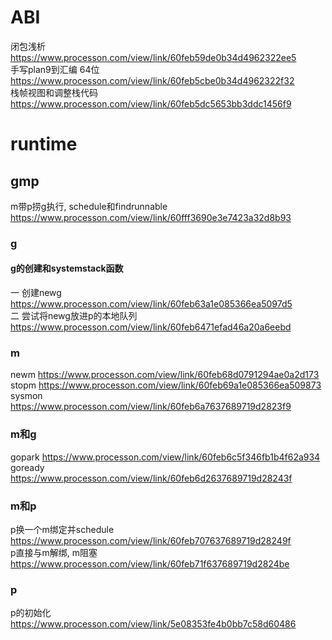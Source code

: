 # ABI

闭包浅析 https://www.processon.com/view/link/60feb59de0b34d4962322ee5  
手写plan9到汇编 64位 https://www.processon.com/view/link/60feb5cbe0b34d4962322f32  
栈帧视图和调整栈代码 https://www.processon.com/view/link/60feb5dc5653bb3ddc1456f9  

# runtime
## gmp
m带p捞g执行, schedule和findrunnable https://www.processon.com/view/link/60fff3690e3e7423a32d8b93  
### g
#### g的创建和systemstack函数
一 创建newg https://www.processon.com/view/link/60feb63a1e085366ea5097d5  
二 尝试将newg放进p的本地队列 https://www.processon.com/view/link/60feb6471efad46a20a6eebd  

### m
newm https://www.processon.com/view/link/60feb68d0791294ae0a2d173  
stopm https://www.processon.com/view/link/60feb69a1e085366ea509873  
sysmon https://www.processon.com/view/link/60feb6a7637689719d2823f9  

### m和g
gopark https://www.processon.com/view/link/60feb6c5f346fb1b4f62a934  
goready https://www.processon.com/view/link/60feb6d2637689719d28243f  

### m和p
p换一个m绑定并schedule https://www.processon.com/view/link/60feb707637689719d28249f  
p直接与m解绑, m阻塞 https://www.processon.com/view/link/60feb71f637689719d2824be  

### p
p的初始化 https://www.processon.com/view/link/5e08353fe4b0bb7c58d60486  
